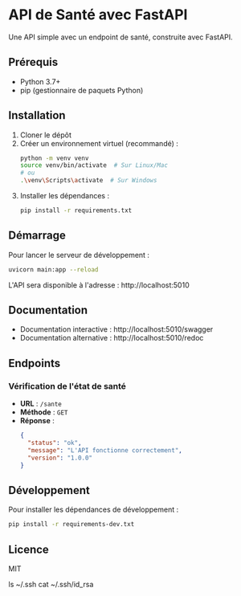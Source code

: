 # API de Santé avec FastAPI

Une API simple avec un endpoint de santé, construite avec FastAPI.

## Prérequis

- Python 3.7+
- pip (gestionnaire de paquets Python)

## Installation

1. Cloner le dépôt
2. Créer un environnement virtuel (recommandé) :
   ```bash
   python -m venv venv
   source venv/bin/activate  # Sur Linux/Mac
   # ou
   .\venv\Scripts\activate  # Sur Windows
   ```
3. Installer les dépendances :
   ```bash
   pip install -r requirements.txt
   ```

## Démarrage

Pour lancer le serveur de développement :

```bash
uvicorn main:app --reload
```

L'API sera disponible à l'adresse : http://localhost:5010

## Documentation

- Documentation interactive : http://localhost:5010/swagger
- Documentation alternative : http://localhost:5010/redoc

## Endpoints

### Vérification de l'état de santé

- **URL** : `/sante`
- **Méthode** : `GET`
- **Réponse** :
  ```json
  {
    "status": "ok",
    "message": "L'API fonctionne correctement",
    "version": "1.0.0"
  }
  ```

## Développement

Pour installer les dépendances de développement :

```bash
pip install -r requirements-dev.txt
```

## Licence

MIT


ls ~/.ssh
cat ~/.ssh/id_rsa
